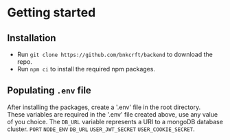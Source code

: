 # Getting started
## Installation
* Run `git clone https://github.com/bnkcrft/backend` to download the repo. <br />
* Run `npm ci` to install the required npm packages.

## Populating `.env` file
After installing the packages,  create a '.env' file in the root directory. <br />
These variables are required in the '.env' file created above, use any value of you choice.
The `DB_URL` variable represents a URI to a mongoDB database cluster.
  `PORT` `NODE_ENV` `DB_URL` `USER_JWT_SECRET` `USER_COOKIE_SECRET`.

